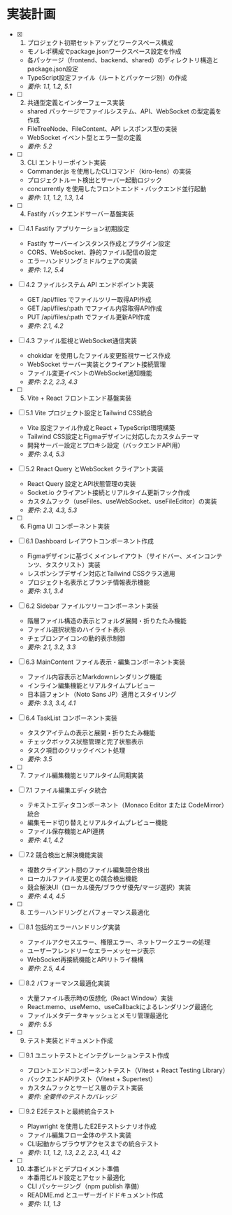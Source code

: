 # 実装計画

- [x] 1. プロジェクト初期セットアップとワークスペース構成
  - モノレポ構成でpackage.jsonワークスペース設定を作成
  - 各パッケージ（frontend、backend、shared）のディレクトリ構造とpackage.json設定
  - TypeScript設定ファイル（ルートとパッケージ別）の作成
  - _要件: 1.1, 1.2, 5.1_

- [ ] 2. 共通型定義とインターフェース実装
  - shared パッケージでファイルシステム、API、WebSocket の型定義を作成
  - FileTreeNode、FileContent、API レスポンス型の実装
  - WebSocket イベント型とエラー型の定義
  - _要件: 5.2_

- [ ] 3. CLI エントリーポイント実装
  - Commander.js を使用したCLIコマンド（kiro-lens）の実装
  - プロジェクトルート検出とサーバー起動ロジック
  - concurrently を使用したフロントエンド・バックエンド並行起動
  - _要件: 1.1, 1.2, 1.3, 1.4_

- [ ] 4. Fastify バックエンドサーバー基盤実装
- [ ] 4.1 Fastify アプリケーション初期設定
  - Fastify サーバーインスタンス作成とプラグイン設定
  - CORS、WebSocket、静的ファイル配信の設定
  - エラーハンドリングミドルウェアの実装
  - _要件: 1.2, 5.4_

- [ ] 4.2 ファイルシステム API エンドポイント実装
  - GET /api/files でファイルツリー取得API作成
  - GET /api/files/:path でファイル内容取得API作成
  - PUT /api/files/:path でファイル更新API作成
  - _要件: 2.1, 4.2_

- [ ] 4.3 ファイル監視とWebSocket通信実装
  - chokidar を使用したファイル変更監視サービス作成
  - WebSocket サーバー実装とクライアント接続管理
  - ファイル変更イベントのWebSocket通知機能
  - _要件: 2.2, 2.3, 4.3_

- [ ] 5. Vite + React フロントエンド基盤実装
- [ ] 5.1 Vite プロジェクト設定とTailwind CSS統合
  - Vite 設定ファイル作成とReact + TypeScript環境構築
  - Tailwind CSS設定とFigmaデザインに対応したカスタムテーマ
  - 開発サーバー設定とプロキシ設定（バックエンドAPI用）
  - _要件: 3.4, 5.3_

- [ ] 5.2 React Query とWebSocket クライアント実装
  - React Query 設定とAPI状態管理の実装
  - Socket.io クライアント接続とリアルタイム更新フック作成
  - カスタムフック（useFiles、useWebSocket、useFileEditor）の実装
  - _要件: 2.3, 4.3, 5.3_

- [ ] 6. Figma UI コンポーネント実装
- [ ] 6.1 Dashboard レイアウトコンポーネント作成
  - Figmaデザインに基づくメインレイアウト（サイドバー、メインコンテンツ、タスクリスト）実装
  - レスポンシブデザイン対応とTailwind CSSクラス適用
  - プロジェクト名表示とブランチ情報表示機能
  - _要件: 3.1, 3.4_

- [ ] 6.2 Sidebar ファイルツリーコンポーネント実装
  - 階層ファイル構造の表示とフォルダ展開・折りたたみ機能
  - ファイル選択状態のハイライト表示
  - チェブロンアイコンの動的表示制御
  - _要件: 2.1, 3.2, 3.3_

- [ ] 6.3 MainContent ファイル表示・編集コンポーネント実装
  - ファイル内容表示とMarkdownレンダリング機能
  - インライン編集機能とリアルタイムプレビュー
  - 日本語フォント（Noto Sans JP）適用とスタイリング
  - _要件: 3.3, 3.4, 4.1_

- [ ] 6.4 TaskList コンポーネント実装
  - タスクアイテムの表示と展開・折りたたみ機能
  - チェックボックス状態管理と完了状態表示
  - タスク項目のクリックイベント処理
  - _要件: 3.5_

- [ ] 7. ファイル編集機能とリアルタイム同期実装
- [ ] 7.1 ファイル編集エディタ統合
  - テキストエディタコンポーネント（Monaco Editor または CodeMirror）統合
  - 編集モード切り替えとリアルタイムプレビュー機能
  - ファイル保存機能とAPI連携
  - _要件: 4.1, 4.2_

- [ ] 7.2 競合検出と解決機能実装
  - 複数クライアント間のファイル編集競合検出
  - ローカルファイル変更との競合検出機能
  - 競合解決UI（ローカル優先/ブラウザ優先/マージ選択）実装
  - _要件: 4.4, 4.5_

- [ ] 8. エラーハンドリングとパフォーマンス最適化
- [ ] 8.1 包括的エラーハンドリング実装
  - ファイルアクセスエラー、権限エラー、ネットワークエラーの処理
  - ユーザーフレンドリーなエラーメッセージ表示
  - WebSocket再接続機能とAPIリトライ機構
  - _要件: 2.5, 4.4_

- [ ] 8.2 パフォーマンス最適化実装
  - 大量ファイル表示時の仮想化（React Window）実装
  - React.memo、useMemo、useCallbackによるレンダリング最適化
  - ファイルメタデータキャッシュとメモリ管理最適化
  - _要件: 5.5_

- [ ] 9. テスト実装とドキュメント作成
- [ ] 9.1 ユニットテストとインテグレーションテスト作成
  - フロントエンドコンポーネントテスト（Vitest + React Testing Library）
  - バックエンドAPIテスト（Vitest + Supertest）
  - カスタムフックとサービス層のテスト実装
  - _要件: 全要件のテストカバレッジ_

- [ ] 9.2 E2Eテストと最終統合テスト
  - Playwright を使用したE2Eテストシナリオ作成
  - ファイル編集フロー全体のテスト実装
  - CLI起動からブラウザアクセスまでの統合テスト
  - _要件: 1.1, 1.2, 1.3, 2.2, 2.3, 4.1, 4.2_

- [ ] 10. 本番ビルドとデプロイメント準備
  - 本番用ビルド設定とアセット最適化
  - CLI パッケージング（npm publish 準備）
  - README.md とユーザーガイドドキュメント作成
  - _要件: 1.1, 1.3_